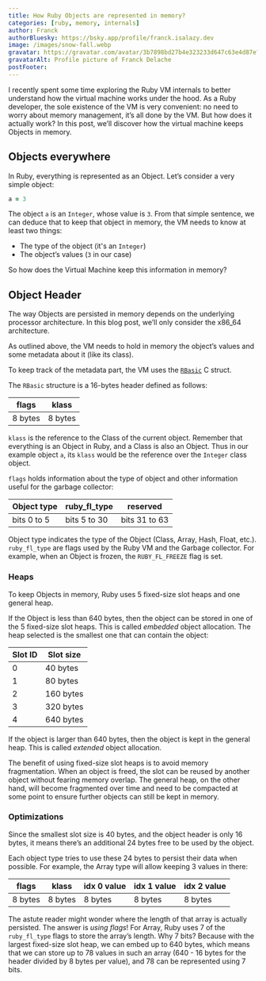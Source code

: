 ```yaml
---
title: How Ruby Objects are represented in memory?
categories: [ruby, memory, internals]
author: Franck
authorBluesky: https://bsky.app/profile/franck.isalazy.dev
image: /images/snow-fall.webp
gravatar: https://gravatar.com/avatar/3b7898bd27b4e323233d647c63e4d87e?size=150
gravatarAlt: Profile picture of Franck Delache
postFooter: 
---
```


I recently spent some time exploring the Ruby VM internals to better understand how the virtual machine works under the hood. As a Ruby developer, the sole existence of the VM is very convenient: no need to worry about memory management, it’s all done by the VM. But how does it actually work? In this post, we’ll discover how the virtual machine keeps Objects in memory.

## Objects everywhere

In Ruby, everything is represented as an Object. Let’s consider a very simple object:

```rb
a = 3
```

The object `a` is an `Integer`, whose value is `3`. From that simple sentence, we can deduce that to keep that object in memory, the VM needs to know at least two things:

- The type of the object (it's an `Integer`)
- The object’s values (`3` in our case)

So how does the Virtual Machine keep this information in memory?

## Object Header

The way Objects are persisted in memory depends on the underlying processor architecture. In this blog post, we’ll only consider the x86_64 architecture.

As outlined above, the VM needs to hold in memory the object’s values and some metadata about it (like its class).

To keep track of the metadata part, the VM uses the [`RBasic`](https://github.com/ruby/ruby/blob/f3491042597ebdc3b93dc658f09ee6d260bc8592/include/ruby/internal/core/rbasic.h#L63-L86) C struct.

The `RBasic` structure is a 16-bytes header defined as follows:

| flags      | klass      |
|------------|------------|
| 8 bytes    | 8 bytes    |

`klass` is the reference to the Class of the current object. Remember that everything is an Object in Ruby, and a Class is also an Object. Thus in our example object `a`, its `klass` would be the reference over the `Integer` class object.

`flags` holds information about the type of object and other information useful for the garbage collector:

| Object type    | ruby_fl_type    | reserved      |
|----------------|-----------------|---------------|
| bits 0 to 5    | bits 5 to 30    | bits 31 to 63 |

Object type indicates the type of the Object (Class, Array, Hash, Float, etc.).
`ruby_fl_type` are flags used by the Ruby VM and the Garbage collector. For example, when an Object is frozen, the `RUBY_FL_FREEZE` flag is set.

### Heaps

To keep Objects in memory, Ruby uses 5 fixed-size slot heaps and one general heap.

If the Object is less than 640 bytes, then the object can be stored in one of the 5 fixed-size slot heaps. This is called *embedded* object allocation. The heap selected is the smallest one that can contain the object:

| Slot ID | Slot size |
|---------|-----------|
| 0       | 40 bytes  |
| 1       | 80 bytes  |
| 2       | 160 bytes |
| 3       | 320 bytes |
| 4       | 640 bytes |

If the object is larger than 640 bytes, then the object is kept in the general heap. This is called *extended* object allocation.

The benefit of using fixed-size slot heaps is to avoid memory fragmentation. When an object is freed, the slot can be reused by another object without fearing memory overlap. The general heap, on the other hand, will become fragmented over time and need to be compacted at some point to ensure further objects can still be kept in memory.

### Optimizations

Since the smallest slot size is 40 bytes, and the object header is only 16 bytes, it means there’s an additional 24 bytes free to be used by the object.

Each object type tries to use these 24 bytes to persist their data when possible. For example, the Array type will allow keeping 3 values in there:

| flags      | klass      | idx 0 value | idx 1 value | idx 2 value |
|------------|------------|-------------|-------------|-------------|
| 8 bytes    | 8 bytes    | 8 bytes     | 8 bytes     | 8 bytes     |

The astute reader might wonder where the length of that array is actually persisted. The answer is *using flags*! For Array, Ruby uses 7 of the `ruby_fl_type` flags to store the array’s length. Why 7 bits? Because with the largest fixed-size slot heap, we can embed up to 640 bytes, which means that we can store up to 78 values in such an array (640 - 16 bytes for the header divided by 8 bytes per value), and 78 can be represented using 7 bits.